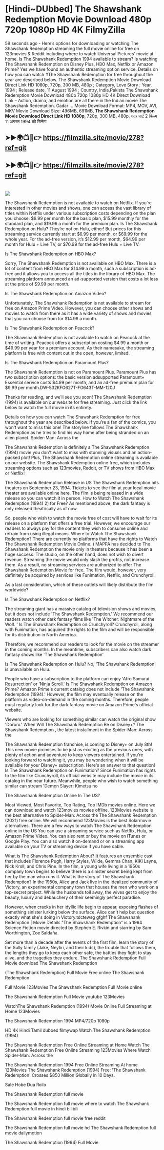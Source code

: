 # [Hindi~DUbbed] The Shawshank Redemption Movie Download 480p 720p 1080p HD 4K FilmyZilla


59 seconds ago - Here’s options for downloading or watching The Shawshank Redemption streaming the full movie online for free on 123movies & Reddit including where to watch Universal Pictures’ movie at home. Is The Shawshank Redemption 1994 available to stream? Is watching The Shawshank Redemption on Disney Plus, HBO Max, Netflix or Amazon Prime? Yes we have found an authentic streaming option service. Details on how you can watch #The Shawshank Redemption for free throughout the year are described below. The Shawshank Redemption Movie Download Direct Link HD 1080p, 720p, 300 MB, 480p ; Category, Love Story ; Year, 1994 ; Release date, 11 August 1994 ; Country, India,Pakista The Shawshank Redemption Movie Download 480p 720p 1080p HD 4K Direct Download Link – Action, drama, and emotion are all there in the Indian movie The Shawshank Redemption. Gadar ...
Movie Download Format: MP4, MOV, AVI, MKV
Movie Download Size: 496MB, 691MB, **The Shawshank Redemption Movie Download Direct Link HD 1080p**, 720p, 300 MB, 480p, गदर पार्ट 2 फिल्म 11 अगस्त 1994 को सिनेमा

## ➤►🌍📺📱👉   https://filmzilla.site/movie/278?ref=git

## ➤►🌍📺📱👉   https://filmzilla.site/movie/278?ref=git

#

<img src="https://image.tmdb.org/t/p/w780//zfbjgQE1uSd9wiPTX4VzsLi0rGG.jpg" />

The Shawshank Redemption is not available to watch on Netflix. If you’re interested in other movies and shows, one can access the vast library of titles within Netflix under various subscription costs depending on the plan you choose: $9.99 per month for the basic plan, $15.99 monthly for the standard plan, and $19.99 a month for the premium plan. Is The Shawshank Redemption on Hulu? They’re not on Hulu, either! But prices for this streaming service currently start at $6.99 per month, or $69.99 for the whole year. For the ad-free version, it’s $12.99 per month, $64.99 per month for Hulu + Live TV, or $70.99 for the ad-free Hulu + Live TV.

Is The Shawshank Redemption on HBO Max?

Sorry, The Shawshank Redemption is not available on HBO Max. There is a lot of content from HBO Max for $14.99 a month, such a subscription is ad- free and it allows you to access all the titles in the library of HBO Max. The streaming platform announced an ad-supported version that costs a lot less at the price of $9.99 per month.

Is The Shawshank Redemption on Amazon Video?

Unfortunately, The Shawshank Redemption is not available to stream for free on Amazon Prime Video. However, you can choose other shows and movies to watch from there as it has a wide variety of shows and movies that you can choose from for $14.99 a month.

Is The Shawshank Redemption on Peacock?

The Shawshank Redemption is not available to watch on Peacock at the time of writing. Peacock offers a subscription costing $4.99 a month or $49.99 per year for a premium account. As their namesake, the streaming platform is free with content out in the open, however, limited.

Is The Shawshank Redemption on Paramount Plus?

The Shawshank Redemption is not on Paramount Plus. Paramount Plus has two subscription options: the basic version adsupported Paramount+ Essential service costs $4.99 per month, and an ad-free premium plan for $9.99 per month.DW-532KFO627T-FO643T-MM-120J

Thanks for reading, and we'll see you soon! The Shawshank Redemption (1994) is available on our website for free streaming. Just click the link below to watch the full movie in its entirety.

Details on how you can watch The Shawshank Redemption for free throughout the year are described below. If you're a fan of the comics, you won't want to miss this one! The storyline follows The Shawshank Redemption as he tries to find his way home after being stranded on an alien planet. Spider-Man: Across the

The Shawshank Redemption is definitely a The Shawshank Redemption (1994) movie you don't want to miss with stunning visuals and an action-packed plot! Plus, The Shawshank Redemption online streaming is available on our website. The Shawshank Redemption online free, which includes streaming options such as 123movies, Reddit, or TV shows from HBO Max or Netflix!

The Shawshank Redemption Release in US The Shawshank Redemption hits theaters on September 23, 1994. Tickets to see the film at your local movie theater are available online here. The film is being released in a wide release so you can watch it in person. How to Watch The Shawshank Redemption (1994) 2) for Free? As mentioned above, the dark fantasy is only released theatrically as of now.

So, people who wish to watch the movie free of cost will have to wait for its release on a platform that offers a free trial. However, we encourage our readers to always pay for the content they wish to consume online and refrain from using illegal means. Where to Watch The Shawshank Redemption? There are currently no platforms that have the rights to Watch The Shawshank Redemption Movie Online. ) MAPPA has decided to The Shawshank Redemption the movie only in theaters because it has been a huge success. The studio, on the other hand, does not wish to divert revenue. Streaming the movie would only slash the profits, not increase them. As a result, no streaming services are authorized to offer The Shawshank Redemption Movie for free. The film would, however, very definitely be acquired by services like Funimation, Netflix, and Crunchyroll.

As a last consideration, which of these outlets will likely distribute the film worldwide?

Is The Shawshank Redemption on Netflix?

The streaming giant has a massive catalog of television shows and movies, but it does not include 'The Shawshank Redemption.' We recommend our readers watch other dark fantasy films like 'The Witcher: Nightmare of the Wolf. ' Is The Shawshank Redemption on Crunchyroll? Crunchyroll, along with Funimation, has acquired the rights to the film and will be responsible for its distribution in North America.

Therefore, we recommend our readers to look for the movie on the streamer in the coming months. In the meantime, subscribers can also watch dark fantasy shows like 'The Shawshank Redemption'

Is The Shawshank Redemption on Hulu? No, 'The Shawshank Redemption' is unavailable on Hulu.

People who have a subscription to the platform can enjoy 'Afro Samurai Resurrection' or 'Ninja Scroll.' Is The Shawshank Redemption on Amazon Prime? Amazon Prime's current catalog does not include 'The Shawshank Redemption (1994).' However, the film may eventually release on the platform as video-on-demand in the coming months. Therefore, people must regularly look for the dark fantasy movie on Amazon Prime's official website.

Viewers who are looking for something similar can watch the original show 'Dororo.' When Will The Shawshank Redemption Be on Disney+? The Shawshank Redemption , the latest installment in the Spider-Man: Across the

The Shawshank Redemption franchise, is coming to Disney+ on July 8th! This new movie promises to be just as exciting as the previous ones, with plenty of action and adventure to keep viewers entertained. If you're looking forward to watching it, you may be wondering when it will be available for your Disney+ subscription. Here's an answer to that question! Is The Shawshank Redemption on Funimation? Since Funimation has rights to the film like Crunchyroll, its official website may include the movie in its catalog in the near future. Meanwhile, people who wish to watch something similar can stream 'Demon Slayer: Kimetsu no

The Shawshank Redemption Online In The US?

Most Viewed, Most Favorite, Top Rating, Top IMDb movies online. Here we can download and watch 123movies movies offline. 123Movies website is the best alternative to Spider-Man: Across the The Shawshank Redemption (2021) free online. We will recommend 123Movies is the best Solarmovie alternatives. There are a few ways to watch The Shawshank Redemption online in the US You can use a streaming service such as Netflix, Hulu, or Amazon Prime Video. You can also rent or buy the movie on iTunes or Google Play. You can also watch it on-demand or on a streaming app available on your TV or streaming device if you have cable.

What is The Shawshank Redemption About? It features an ensemble cast that includes Florence Pugh, Harry Styles, Wilde, Gemma Chan, KiKi Layne, Nick Kroll, and Chris Pine. In the film, a young wife living in a 1950s company town begins to believe there is a sinister secret being kept from her by the man who runs it. What is the story of The Shawshank Redemption? In the 1950s, Alice and Jack live in the idealized community of Victory, an experimental company town that houses the men who work on a top-secret project. While the husbands toil away, the wives get to enjoy the beauty, luxury and debauchery of their seemingly perfect paradise.

However, when cracks in her idyllic life begin to appear, exposing flashes of something sinister lurking below the surface, Alice can't help but question exactly what she's doing in Victory.tdctewsg gfghf The Shawshank Redemption | Movie Details "The Shawshank Redemption" is a 1994 Science Fiction movie directed by Stephen E. Rivkin and starring by Sam Worthington, Zoe Saldaña.

Set more than a decade after the events of the first film, learn the story of the Sully family (Jake, Neytiri, and their kids), the trouble that follows them, the lengths they go to keep each other safe, the battles they fight to stay alive, and the tragedies they endure. The Shawshank Redemption Full Movie download The Shawshank Redemption

(The Shawshank Redemption) Full Movie Free online The Shawshank Redemption

Full Movie 123Movies The Shawshank Redemption Full Movie online

The Shawshank Redemption Full Movie youtube 123Movies

WatchThe Shawshank Redemption (1994) Movie Online Full Streaming at Home 123Movies

The Shawshank Redemption 1994 MP4/720p 1080p

HD 4K Hindi Tamil dubbed filmywap Watch The Shawshank Redemption (1994)

The Shawshank Redemption Free Online Streaming at Home Watch The Shawshank Redemption Free Online Streaming 123Movies Where Watch Spider-Man: Across the

The Shawshank Redemption 1994 Free Online Streaming At home 123Movies The Shawshank Redemption (1994) Free: 'The Shawshank Redemption' Crosses $850 Million Globally in 10 Days.

Sale Hobe Dua Roilo

The Shawshank Redemption full movie

The Shawshank Redemption full movie where to watch The Shawshank Redemption full movie in hindi bilibili

The Shawshank Redemption full movie free reddit

The Shawshank Redemption full movie hd The Shawshank Redemption full movie dailymotion

The Shawshank Redemption (1994) Full Movie